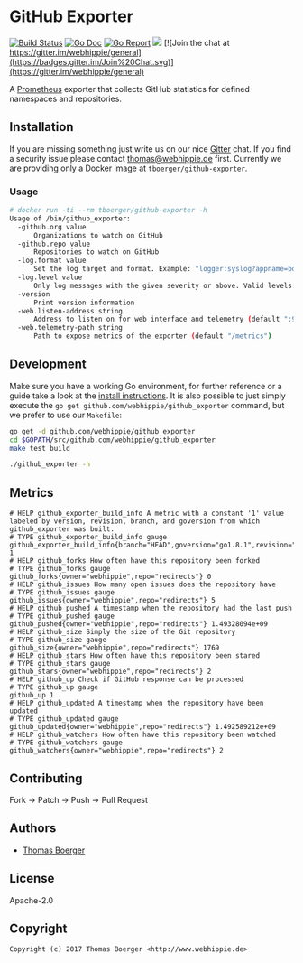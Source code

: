 # GitHub Exporter

[![Build Status](http://github.dronehippie.de/api/badges/webhippie/github_exporter/status.svg)](http://github.dronehippie.de/webhippie/github_exporter)
[![Go Doc](https://godoc.org/github.com/webhippie/github_exporter?status.svg)](http://godoc.org/github.com/webhippie/github_exporter)
[![Go Report](http://goreportcard.com/badge/github.com/webhippie/github_exporter)](http://goreportcard.com/report/github.com/webhippie/github_exporter)
[![](https://images.microbadger.com/badges/image/tboerger/github-exporter.svg)](http://microbadger.com/images/tboerger/github-exporter "Get your own image badge on microbadger.com")
[![Join the chat at https://gitter.im/webhippie/general](https://badges.gitter.im/Join%20Chat.svg)](https://gitter.im/webhippie/general)

A [Prometheus](https://prometheus.io/) exporter that collects GitHub statistics for defined namespaces and repositories.


## Installation

If you are missing something just write us on our nice [Gitter](https://gitter.im/webhippie/general) chat. If you find a security issue please contact thomas@webhippie.de first. Currently we are providing only a Docker image at `tboerger/github-exporter`.


### Usage

```bash
# docker run -ti --rm tboerger/github-exporter -h
Usage of /bin/github_exporter:
  -github.org value
      Organizations to watch on GitHub
  -github.repo value
      Repositories to watch on GitHub
  -log.format value
      Set the log target and format. Example: "logger:syslog?appname=bob&local=7" or "logger:stdout?json=true" (default "logger:stderr")
  -log.level value
      Only log messages with the given severity or above. Valid levels: [debug, info, warn, error, fatal] (default "info")
  -version
      Print version information
  -web.listen-address string
      Address to listen on for web interface and telemetry (default ":9104")
  -web.telemetry-path string
      Path to expose metrics of the exporter (default "/metrics")
```


## Development

Make sure you have a working Go environment, for further reference or a guide take a look at the [install instructions](http://golang.org/doc/install.html). It is also possible to just simply execute the `go get github.com/webhippie/github_exporter` command, but we prefer to use our `Makefile`:

```bash
go get -d github.com/webhippie/github_exporter
cd $GOPATH/src/github.com/webhippie/github_exporter
make test build

./github_exporter -h
```


## Metrics

```
# HELP github_exporter_build_info A metric with a constant '1' value labeled by version, revision, branch, and goversion from which github_exporter was built.
# TYPE github_exporter_build_info gauge
github_exporter_build_info{branch="HEAD",goversion="go1.8.1",revision="970771d5cbf98d9a3347f0a15e3e9438ebb5cfe4",version="0.2.0"} 1
# HELP github_forks How often have this repository been forked
# TYPE github_forks gauge
github_forks{owner="webhippie",repo="redirects"} 0
# HELP github_issues How many open issues does the repository have
# TYPE github_issues gauge
github_issues{owner="webhippie",repo="redirects"} 5
# HELP github_pushed A timestamp when the repository had the last push
# TYPE github_pushed gauge
github_pushed{owner="webhippie",repo="redirects"} 1.49328094e+09
# HELP github_size Simply the size of the Git repository
# TYPE github_size gauge
github_size{owner="webhippie",repo="redirects"} 1769
# HELP github_stars How often have this repository been stared
# TYPE github_stars gauge
github_stars{owner="webhippie",repo="redirects"} 2
# HELP github_up Check if GitHub response can be processed
# TYPE github_up gauge
github_up 1
# HELP github_updated A timestamp when the repository have been updated
# TYPE github_updated gauge
github_updated{owner="webhippie",repo="redirects"} 1.492589212e+09
# HELP github_watchers How often have this repository been watched
# TYPE github_watchers gauge
github_watchers{owner="webhippie",repo="redirects"} 2
```


## Contributing

Fork -> Patch -> Push -> Pull Request


## Authors

* [Thomas Boerger](https://github.com/tboerger)


## License

Apache-2.0


## Copyright

```
Copyright (c) 2017 Thomas Boerger <http://www.webhippie.de>
```
